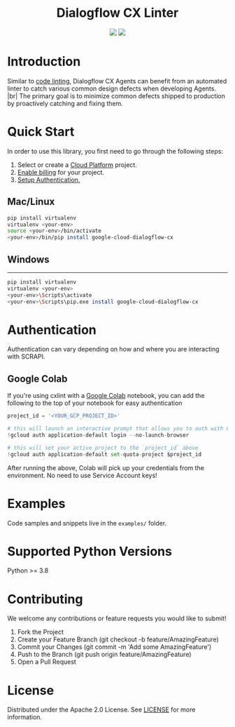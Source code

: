
<!-- Title and Tags -->
<div align="center">
<h1 align="center">Dialogflow CX Linter</h3>
<a href="https://github.com/googleapis/google-cloud-python/blob/main/README.rst#stability-levels" alt="preview">
<img src="https://img.shields.io/badge/support-preview-gold" /></a>
<a href="https://pypi.org/project/cxlint/" alt="preview">
<img src="https://img.shields.io/badge/python-3.8%20%7C%203.9%20%7C%203.10-blue" /></a>
</div>



# Introduction
Similar to [code linting](https://en.wikipedia.org/wiki/Lint_(software)), Dialogflow CX Agents can benefit from an automated linter to catch various common design defects when developing Agents. |br|
The primary goal is to minimize common defects shipped to production by proactively catching and fixing them.

# Quick Start

In order to use this library, you first need to go through the following steps:

1. Select or create a [Cloud Platform](https://console.cloud.google.com/project) project.
2. [Enable billing](https://cloud.google.com/billing/docs/how-to/modify-project#enable_billing_for_a_project) for your project.
3. [Setup Authentication.](https://googleapis.dev/python/google-api-core/latest/auth.html)

## Mac/Linux
``` bash
pip install virtualenv
virtualenv <your-env>
source <your-env>/bin/activate
<your-env>/bin/pip install google-cloud-dialogflow-cx
```

## Windows
-------

```bash
pip install virtualenv
virtualenv <your-env>
<your-env>\Scripts\activate
<your-env>\Scripts\pip.exe install google-cloud-dialogflow-cx
```

# Authentication  
Authentication can vary depending on how and where you are interacting with SCRAPI.

## Google Colab
If you're using cxlint with a [Google Colab](https://colab.research.google.com/) notebook, you can add the following to the top of your notebook for easy authentication

``` python
project_id = '<YOUR_GCP_PROJECT_ID>'

# this will launch an interactive prompt that allows you to auth with GCP in a browser
!gcloud auth application-default login --no-launch-browser

# this will set your active project to the `project_id` above
!gcloud auth application-default set-quota-project $project_id
```

After running the above, Colab will pick up your credentials from the environment. No need to use Service Account keys!

# Examples

Code samples and snippets live in the `examples/` folder.

# Supported Python Versions
Python >= 3.8

# Contributing
We welcome any contributions or feature requests you would like to submit!

1. Fork the Project
2. Create your Feature Branch (git checkout -b feature/AmazingFeature)
3. Commit your Changes (git commit -m 'Add some AmazingFeature')
4. Push to the Branch (git push origin feature/AmazingFeature)
5. Open a Pull Request

License
=======
Distributed under the Apache 2.0 License. See [LICENSE](../LICENSE.txt) for more information.

<!-- MARKDOWN LINKS & IMAGES -->
<!-- https://www.markdownguide.org/basic-syntax/#reference-style-links -->